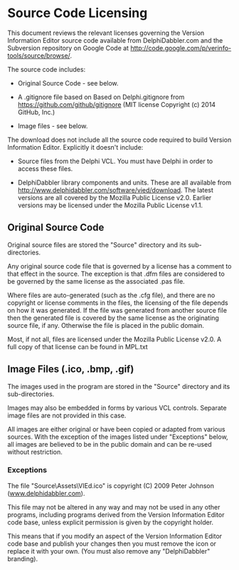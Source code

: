 Source Code Licensing
=====================

This document reviews the relevant licenses governing the Version Information
Editor source code available from DelphiDabbler.com and the Subversion
repository on Google Code at
http://code.google.com/p/verinfo-tools/source/browse/.

The source code includes:

+ Original Source Code - see below.

+ A .gitignore file based on Based on Delphi.gitignore from
  https://github.com/github/gitignore (MIT license Copyright (c) 2014 GitHub,
  Inc.)

+ Image files - see below.

The download does not include all the source code required to build Version
Information Editor. Explicitly it doesn't include:

+ Source files from the Delphi VCL. You must have Delphi in order to access
  these files.

+ DelphiDabbler library components and units. These are all available from
  http://www.delphidabbler.com/software/vied/download. The latest versions are
  all covered by the Mozilla Public License v2.0. Earlier versions may be
  licensed under the Mozilla Public License v1.1.


Original Source Code
--------------------

Original source files are stored the "Source" directory and its sub-directories.

Any original source code file that is governed by a license has a comment to
that effect in the source. The exception is that .dfm files are considered to be
governed by the same license as the associated .pas file.

Where files are auto-generated (such as the .cfg file), and there are no
copyright or license comments in the files, the licensing of the file depends on
how it was generated. If the file was generated from another source file then
the generated file is covered by the same license as the originating source
file, if any. Otherwise the file is placed in the public domain.

Most, if not all, files are licensed under the Mozilla Public License v2.0. A
full copy of that license can be found in MPL.txt


Image Files (.ico, .bmp, .gif)
------------------------------

The images used in the program are stored in the "Source" directory and its
sub-directories.

Images may also be embedded in forms by various VCL controls. Separate image
files are not provided in this case.

All images are either original or have been copied or adapted from various
sources. With the exception of the images listed under "Exceptions" below, all
images are believed to be in the public domain and can be re-used without
restriction.


### Exceptions

The file "Source\Assets\VIEd.ico" is copyright (C) 2009 Peter Johnson (www.delphidabbler.com).

This file may not be altered in any way and may not be used in any other
programs, including programs derived from the Version Information Editor code
base, unless explicit permission is given by the copyright holder.

This means that if you modify an aspect of the Version Information Editor code
base and publish your changes then you must remove the icon or replace it with
your own. (You must also remove any "DelphiDabbler" branding).
